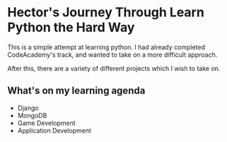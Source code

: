 # Hector's Journey Through Learn Python the Hard Way

This is a simple attempt at learning python. I had already completed CodeAcademy's track, and wanted to take on a more difficult approach.

After this, there are a variety of different projects which I wish to take on.

## What's on my learning agenda
+ Django
+ MongoDB
+ Game Development
+ Application Development
